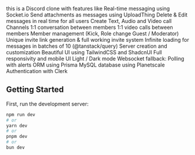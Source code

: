 this is a Discord clone with features like
Real-time messaging using Socket.io
Send attachments as messages using UploadThing
Delete & Edit messages in real time for all users
Create Text, Audio and Video call Channels
1:1 conversation between members
1:1 video calls between members
Member management (Kick, Role change Guest / Moderator)
Unique invite link generation & full working invite system
Infinite loading for messages in batches of 10 (@tanstack/query)
Server creation and customization
Beautiful UI using TailwindCSS and ShadcnUI
Full responsivity and mobile UI
Light / Dark mode
Websocket fallback: Polling with alerts 
ORM using Prisma
MySQL database using Planetscale
Authentication with Clerk


## Getting Started

First, run the development server:

```bash
npm run dev
# or
yarn dev
# or
pnpm dev
# or
bun dev
```




